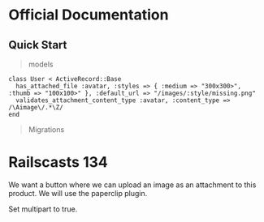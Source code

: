 # Official Documentation

## Quick Start

> models

    class User < ActiveRecord::Base
      has_attached_file :avatar, :styles => { :medium => "300x300>", :thumb => "100x100>" }, :default_url => "/images/:style/missing.png"
      validates_attachment_content_type :avatar, :content_type => /\Aimage\/.*\Z/
    end

> Migrations

# Railscasts 134

We want a button where we can upload an image as an attachment to this product. We will use the paperclip plugin.

Set multipart to true.

